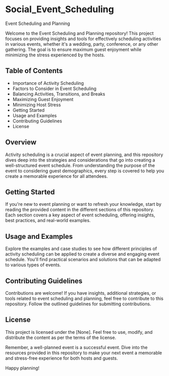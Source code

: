 # Social_Event_Scheduling

Event Scheduling and Planning

Welcome to the Event Scheduling and Planning repository! This project focuses on providing insights and tools for effectively scheduling activities in various events, whether it's a wedding, party, conference, or any other gathering. The goal is to ensure maximum guest enjoyment while minimizing the stress experienced by the hosts.

Table of Contents
-----------------
- Importance of Activity Scheduling
- Factors to Consider in Event Scheduling
- Balancing Activities, Transitions, and Breaks
- Maximizing Guest Enjoyment
- Minimizing Host Stress
- Getting Started
- Usage and Examples
- Contributing Guidelines
- License

Overview
---------
Activity scheduling is a crucial aspect of event planning, and this repository dives deep into the strategies and considerations that go into creating a well-structured event schedule. From understanding the purpose of the event to considering guest demographics, every step is covered to help you create a memorable experience for all attendees.

Getting Started
---------------
If you're new to event planning or want to refresh your knowledge, start by reading the provided content in the different sections of this repository. Each section covers a key aspect of event scheduling, offering insights, best practices, and real-world examples.

Usage and Examples
------------------
Explore the examples and case studies to see how different principles of activity scheduling can be applied to create a diverse and engaging event schedule. You'll find practical scenarios and solutions that can be adapted to various types of events.

Contributing Guidelines
------------------------
Contributions are welcome! If you have insights, additional strategies, or tools related to event scheduling and planning, feel free to contribute to this repository. Follow the outlined guidelines for submitting contributions.

License
-------
This project is licensed under the [None]. Feel free to use, modify, and distribute the content as per the terms of the license.

Remember, a well-planned event is a successful event. Dive into the resources provided in this repository to make your next event a memorable and stress-free experience for both hosts and guests.

Happy planning!
